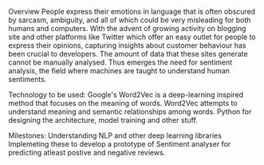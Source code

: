 Overview
People express their emotions in language that is often obscured by sarcasm, ambiguity, and all of which could be very misleading for both humans and computers.
With the advent of growing activity on blogging site and other platforms like Twitter which offer an easy outlet for people to express their opinions, capturing insights about customer behaviour has been crucial to developers. The amount of data that these sites generate cannot be manually analysed. 
Thus emerges the need for sentiment analysis, the field where machines are taught to understand human sentiments.

Technology to be used:
Google's Word2Vec is a deep-learning inspired method that focuses on the meaning of words. Word2Vec attempts to understand meaning and semantic relationships among words.
Python for designing the architecture, model training and other stuff.

Milestones: 
Understanding NLP and other deep learning libraries 
Implemeting these to develop a prototype of Sentiment analyser for predicting atleast postive and negative reviews.
